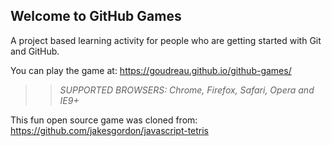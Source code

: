 ## Welcome to GitHub Games

A project based learning activity for people who are getting started with Git and GitHub.

You can play the game at: https://goudreau.github.io/github-games/

>> _*SUPPORTED BROWSERS*: Chrome, Firefox, Safari, Opera and IE9+_

This fun open source game was cloned from: https://github.com/jakesgordon/javascript-tetris
